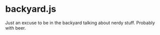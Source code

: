 backyard.js
===========

Just an excuse to be in the backyard talking about nerdy stuff. Probably with beer.
